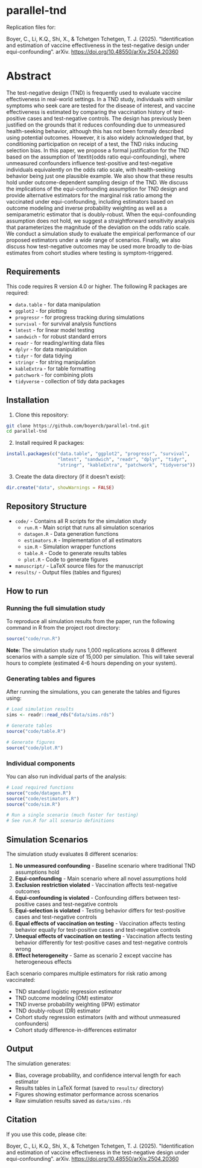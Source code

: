 # parallel-tnd

Replication files for:

Boyer, C., Li, K.Q., Shi, X., & Tchetgen Tchetgen, T. J. (2025). “Identification and estimation of vaccine effectiveness in the test-negative design under equi-confounding”. arXiv. https://doi.org/10.48550/arXiv.2504.20360

# Abstract
The test-negative design (TND) is frequently used to evaluate vaccine effectiveness in real-world settings. In a TND study, individuals with similar symptoms who seek care are tested for the disease of interest, and vaccine effectiveness is estimated by comparing the vaccination history of test-positive cases and test-negative controls. The design has previously been justified on the grounds that it reduces confounding due to unmeasured health-seeking behavior, although this has not been formally described using potential outcomes. However, it is also widely acknowledged that, by conditioning participation on receipt of a test, the TND risks inducing selection bias. In this paper, we propose a formal justification for the TND based on the assumption of \textit{odds ratio equi-confounding}, where unmeasured confounders influence test-positive and test-negative individuals equivalently on the odds ratio scale, with health-seeking behavior being just one plausible example. We also show that these results hold under outcome-dependent sampling design of the TND. We discuss the implications of the equi-confounding assumption for TND design and provide alternative estimators for the marginal risk ratio among the vaccinated under equi-confounding, including estimators based on outcome modeling and inverse probability weighting as well as a semiparametric estimator that is doubly-robust.  When the equi-confounding assumption does not hold, we suggest a straightforward sensitivity analysis that parameterizes the magnitude of the deviation on the odds ratio scale. We conduct a simulation study to evaluate the empirical performance of our proposed estimators under a wide range of scenarios. Finally, we also discuss how test-negative outcomes may be used more broadly to de-bias estimates from cohort studies where testing is symptom-triggered.

## Requirements

This code requires R version 4.0 or higher. The following R packages are required:

- `data.table` - for data manipulation
- `ggplot2` - for plotting
- `progressr` - for progress tracking during simulations
- `survival` - for survival analysis functions
- `lmtest` - for linear model testing
- `sandwich` - for robust standard errors
- `readr` - for reading/writing data files
- `dplyr` - for data manipulation
- `tidyr` - for data tidying
- `stringr` - for string manipulation
- `kableExtra` - for table formatting
- `patchwork` - for combining plots
- `tidyverse` - collection of tidy data packages

## Installation

1. Clone this repository:
```bash
git clone https://github.com/boyercb/parallel-tnd.git
cd parallel-tnd
```

2. Install required R packages:
```r
install.packages(c("data.table", "ggplot2", "progressr", "survival", 
                   "lmtest", "sandwich", "readr", "dplyr", "tidyr", 
                   "stringr", "kableExtra", "patchwork", "tidyverse"))
```

3. Create the data directory (if it doesn't exist):
```r
dir.create("data", showWarnings = FALSE)
```

## Repository Structure

- `code/` - Contains all R scripts for the simulation study
  - `run.R` - Main script that runs all simulation scenarios
  - `datagen.R` - Data generation functions
  - `estimators.R` - Implementation of all estimators
  - `sim.R` - Simulation wrapper functions
  - `table.R` - Code to generate results tables
  - `plot.R` - Code to generate figures
- `manuscript/` - LaTeX source files for the manuscript
- `results/` - Output files (tables and figures)

## How to run

### Running the full simulation study

To reproduce all simulation results from the paper, run the following command in R from the project root directory:

```r
source("code/run.R")
```

**Note:** The simulation study runs 1,000 replications across 8 different scenarios with a sample size of 15,000 per simulation. This will take several hours to complete (estimated 4-6 hours depending on your system).

### Generating tables and figures

After running the simulations, you can generate the tables and figures using:

```r
# Load simulation results
sims <- readr::read_rds("data/sims.rds")

# Generate tables
source("code/table.R")

# Generate figures  
source("code/plot.R")
```

### Individual components

You can also run individual parts of the analysis:

```r
# Load required functions
source("code/datagen.R")
source("code/estimators.R") 
source("code/sim.R")

# Run a single scenario (much faster for testing)
# See run.R for all scenario definitions
```

## Simulation Scenarios

The simulation study evaluates 8 different scenarios:

1. **No unmeasured confounding** - Baseline scenario where traditional TND assumptions hold
2. **Equi-confounding** - Main scenario where all novel assumptions hold
3. **Exclusion restriction violated** - Vaccination affects test-negative outcomes
4. **Equi-confounding is violated** - Confounding differs between test-positive cases and test-negative controls
5. **Equi-selection is violated** - Testing behavior differs for test-positive cases and test-negative controls
6. **Equal effects of vaccination on testing** - Vaccination affects testing behavior equally for test-positive cases and test-negative controls 
7. **Unequal effects of vaccination on testing** - Vaccination affects testing behavior differently for test-positive cases and test-negative controls wrong
8. **Effect heterogeneity** - Same as scenario 2 except vaccine has heterogeneous effects

Each scenario compares multiple estimators for risk ratio among vaccinated:
- TND standard logistic regression estimator
- TND outcome modeling (OM) estimator 
- TND inverse probability weighting (IPW) estimator  
- TND doubly-robust (DR) estimator
- Cohort study regression estimators (with and without unmeasured confounders)
- Cohort study difference-in-differences estimator

## Output

The simulation generates:
- Bias, coverage probability, and confidence interval length for each estimator
- Results tables in LaTeX format (saved to `results/` directory)
- Figures showing estimator performance across scenarios
- Raw simulation results saved as `data/sims.rds`

## Citation

If you use this code, please cite:

Boyer, C., Li, K.Q., Shi, X., & Tchetgen Tchetgen, T. J. (2025). "Identification and estimation of vaccine effectiveness in the test-negative design under equi-confounding". arXiv. https://doi.org/10.48550/arXiv.2504.20360

